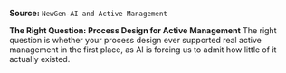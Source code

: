 **Source:** `NewGen-AI and Active Management`

**The Right Question: Process Design for Active Management**
The right question is whether your process design ever supported real active management in the first place, as AI is forcing us to admit how little of it actually existed.
